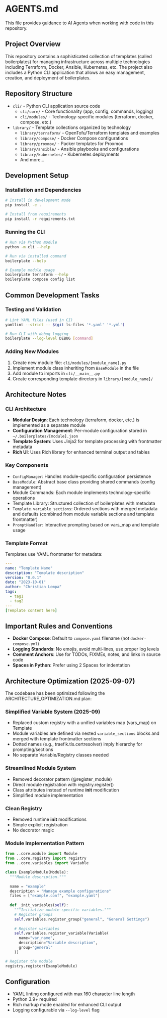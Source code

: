 # AGENTS.md

This file provides guidance to AI Agents when working with code in this repository.

## Project Overview

This repository contains a sophisticated collection of templates (called boilerplates) for managing infrastructure across multiple technologies including Terraform, Docker, Ansible, Kubernetes, etc. The project also includes a Python CLI application that allows an easy management, creation, and deployment of boilerplates.

## Repository Structure

- `cli/` - Python CLI application source code
  - `cli/core/` - Core functionality (app, config, commands, logging)
  - `cli/modules/` - Technology-specific modules (terraform, docker, compose, etc.)
- `library/` - Template collections organized by technology
  - `library/terraform/` - OpenTofu/Terraform templates and examples
  - `library/compose/` - Docker Compose configurations
  - `library/proxmox/` - Packer templates for Proxmox
  - `library/ansible/` - Ansible playbooks and configurations
  - `library/kubernetes/` - Kubernetes deployments
  - And more...

## Development Setup

### Installation and Dependencies

```bash
# Install in development mode
pip install -e .

# Install from requirements
pip install -r requirements.txt
```

### Running the CLI

```bash
# Run via Python module
python -m cli --help

# Run via installed command
boilerplate --help

# Example module usage
boilerplate terraform --help
boilerplate compose config list
```

## Common Development Tasks

### Testing and Validation

```bash
# Lint YAML files (used in CI)
yamllint --strict -- $(git ls-files '*.yaml' '*.yml')

# Run CLI with debug logging
boilerplate --log-level DEBUG [command]
```

### Adding New Modules

1. Create new module file: `cli/modules/[module_name].py`
2. Implement module class inheriting from `BaseModule` in the file
3. Add module to imports in `cli/__main__.py`
4. Create corresponding template directory in `library/[module_name]/`

## Architecture Notes

### CLI Architecture

- **Modular Design**: Each technology (terraform, docker, etc.) is implemented as a separate module
- **Configuration Management**: Per-module configuration stored in `~/.boilerplates/[module].json`
- **Template System**: Uses Jinja2 for template processing with frontmatter metadata
- **Rich UI**: Uses Rich library for enhanced terminal output and tables

### Key Components

- `ConfigManager`: Handles module-specific configuration persistence
- `BaseModule`: Abstract base class providing shared commands (config management)
- Module Commands: Each module implements technology-specific operations
- Template Library: Structured collection of boilerplates with metadata
- `Template.variable_sections`: Ordered sections with merged metadata and defaults (combined from module variable sections and template frontmatter)
- `PromptHandler`: Interactive prompting based on vars_map and template usage

### Template Format

Templates use YAML frontmatter for metadata:

```yaml
---
name: "Template Name"
description: "Template description"
version: "0.0.1"
date: "2023-10-01"
author: "Christian Lempa"
tags:
  - tag1
  - tag2
---
[Template content here]
```

## Important Rules and Conventions

- **Docker Compose**: Default to `compose.yaml` filename (not `docker-compose.yml`)
- **Logging Standards**: No emojis, avoid multi-lines, use proper log levels
- **Comment Anchors**: Use for TODOs, FIXMEs, notes, and links in source code
- **Spaces in Python**: Prefer using 2 Spaces for indentation

## Architecture Optimization (2025-09-07)

The codebase has been optimized following the ARCHITECTURE_OPTIMIZATION.md plan:

### Simplified Variable System (2025-09)
- Replaced custom registry with a unified variables map (vars_map) on Template
- Module variables are defined via nested `variable_sections` blocks and merged with template frontmatter sections
- Dotted names (e.g., traefik.tls.certresolver) imply hierarchy for prompting/sections
- No separate Variable/Registry classes needed

### Streamlined Module System
- Removed decorator pattern (@register_module)
- Direct module registration with registry.register()
- Class attributes instead of runtime __init__ modification
- Simplified module implementation

### Clean Registry
- Removed runtime __init__ modifications
- Simple explicit registration
- No decorator magic

### Module Implementation Pattern
```python
from ..core.module import Module
from ..core.registry import registry
from ..core.variables import Variable

class ExampleModule(Module):
  """Module description."""
  
  name = "example"
  description = "Manage example configurations"
  files = ["example.conf", "example.yaml"]
  
  def _init_variables(self):
    """Initialize module-specific variables."""
    # Register groups
    self.variables.register_group("general", "General Settings")
    
    # Register variables
    self.variables.register_variable(Variable(
      name="var_name",
      description="Variable description",
      group="general"
    ))

# Register the module
registry.register(ExampleModule)
```

## Configuration

- YAML linting configured with max 160 character line length
- Python 3.9+ required
- Rich markup mode enabled for enhanced CLI output
- Logging configurable via `--log-level` flag
